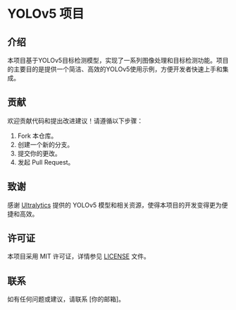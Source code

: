 # YOLOv5 项目

## 介绍
本项目基于YOLOv5目标检测模型，实现了一系列图像处理和目标检测功能。项目的主要目的是提供一个简洁、高效的YOLOv5使用示例，方便开发者快速上手和集成。





## 贡献
欢迎贡献代码和提出改进建议！请遵循以下步骤：
1. Fork 本仓库。
2. 创建一个新的分支。
3. 提交你的更改。
4. 发起 Pull Request。

## 致谢
感谢 [Ultralytics](https://github.com/ultralytics) 提供的 YOLOv5 模型和相关资源，使得本项目的开发变得更为便捷和高效。

## 许可证
本项目采用 MIT 许可证，详情参见 [LICENSE](LICENSE) 文件。

## 联系
如有任何问题或建议，请联系 [你的邮箱]。